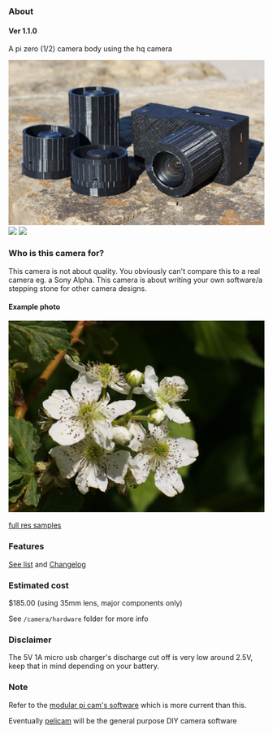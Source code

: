 ### About

#### Ver 1.1.0

A pi zero (1/2) camera body using the hq camera

<img src="./pi-zero-hq-cam-01012024.JPG"/>

<img src="./current-menu.JPG"/>

<img src="./demo.gif"/>

### Who is this camera for?

This camera is not about quality. You obviously can't compare this to a real camera eg. a Sony Alpha. This camera is about writing your own software/a stepping stone for other camera designs.

#### Example photo

<img src="./full-res-samples/arducam-35mm-flowers.jpg"/>

[full res samples](./full-res-samples/)

### Features

[See list](./camera/software/FEATURES.md) and [Changelog](./CHANGELOG.md)

### Estimated cost

$185.00 (using 35mm lens, major components only)

See `/camera/hardware` folder for more info

### Disclaimer

The 5V 1A micro usb charger's discharge cut off is very low around 2.5V, keep that in mind depending on your battery.

### Note

Refer to the [modular pi cam's software](https://github.com/jdc-cunningham/modular-pi-cam/tree/master/cameras/pi-zero/large-display/software) which is more current than this.

Eventually [pelicam](https://github.com/jdc-cunningham/pelicam) will be the general purpose DIY camera software
